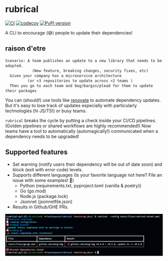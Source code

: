 # rubrical

[![CI](https://github.com/ivanklee86/rubrical/actions/workflows/ci.yaml/badge.svg)](https://github.com/ivanklee86/rubrical/actions/workflows/ci.yaml) [![codecov](https://codecov.io/gh/ivanklee86/rubrical/branch/main/graph/badge.svg?token=9WJM4LBDEX)](https://codecov.io/gh/ivanklee86/rubrical) [![PyPI version](https://badge.fury.io/py/rubrical.svg)](https://badge.fury.io/py/rubrical)

A CLI to encourage (😅) people to update their dependencies!

## raison d'etre

```gherkin
Scenario: A team publishes an update to a new library that needs to be adopted.
            (New feature, breaking changes, security fixes, etc)
  Given your company has a microservice architecture
          (or >3 repositories to update across >2 teams )
  Then you go to each team and beg/bargin/plead for them to update their packages
```

You can (should!) use tools like [renovate](https://github.com/renovatebot/renovate) to automate dependency updates.  But it's easy to lose track of updates especially with particularly technologies (hi JS/TS!) or busy teams.

`rubrical` breaks the cycle by putting a check inside your CI/CD pipelines. (Golden pipelines or shared workflows are highly recommended!)  Now teams have a tool to automatically (automagically!) communicated when a dependency needs to be upgraded!

## Supported features
- Set warning (notify users their dependency will be out of date soon) and block (exit with error code) levels.
- Supports different languages (Is your favorite language not here?  File an issue with some examples! 🤲)
  - Python (requirements.txt, pyproject.toml (vanilla & poetry))
  - Go (go.mod)
  - Node.js (package.lock)
  - Jsonnet (jsonnetfile.json)
- Results in Github/GHE PRs.

![rubrical](https://github.com/ivanklee86/rubrical/blob/main/docs/images/rubrical.png?raw=true)

